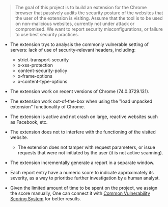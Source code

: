 > The goal of this project is to build an extension for the Chrome browser that passively audits the security posture of the websites that the user of the extension is visiting. Assume that the tool is to be used on non-malicious websites, currently not under attack or compromised. We want to report security misconfigurations, or failure to use best security practices.

- The extension trys to analysis the commonly vulnerable setting of servers: lack of use of security-relevant headers, including:
    - strict-transport-security
    - x-xss-protection
    - content-security-policy
    - x-frame-options
    - x-content-type-options

- The extension work on recent versions of Chrome (74.0.3729.131).
- The extension work out-of-the-box when using the "load unpacked extension" functionality of Chrome.
- The extension is active and not crash on large, reactive websites such as Facebook, etc.
- The extension does not to interfere with the functioning of the visited website.
    - The extension does not tamper with request parameters, or issue requests that were not initiated by the user (it is not active scanning).
- The extension incrementally generate a report in a separate window.
- Each report entry have a numeric score to indicate approximately its severity, as a way to prioritise further investigation by a human analyst.

- Given the limited amount of time to be spent on the project, we assign the score manually, One can connect it with [Common Vulnerability Scoring System](https://en.wikipedia.org/wiki/Common_Vulnerability_Scoring_System) for better results.
